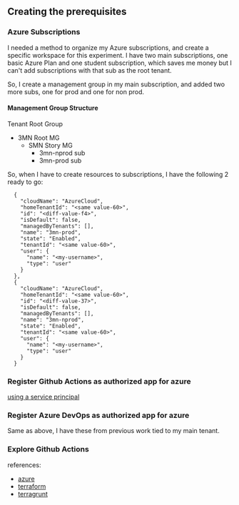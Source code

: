 ## Creating the prerequisites

### Azure Subscriptions
I needed a method to organize my Azure subscriptions, and create a specific workspace for this experiment. I have two main subscriptions, one basic Azure Plan and one student subscription, which saves me money but I can't add subscriptions with that sub as the root tenant.

So, I create a management group in my main subscription, and added two more subs, one for prod and one for non prod.

#### Management Group Structure
Tenant Root Group
- 3MN Root MG
    - SMN Story MG
        - 3mn-nprod sub
        - 3mn-prod sub
        
So, when I have to create resources to subscriptions, I have the following 2 ready to go:
```
  {
    "cloudName": "AzureCloud",
    "homeTenantId": "<same value-60>",
    "id": "<diff-value-f4>",
    "isDefault": false,
    "managedByTenants": [],
    "name": "3mn-prod",
    "state": "Enabled",
    "tenantId": "<same value-60>",
    "user": {
      "name": "<my-username>",
      "type": "user"
    }
  },
  {
    "cloudName": "AzureCloud",
    "homeTenantId": "<same value-60>",
    "id": "<diff-value-37>",
    "isDefault": false,
    "managedByTenants": [],
    "name": "3mn-nprod",
    "state": "Enabled",
    "tenantId": "<same value-60>",
    "user": {
      "name": "<my-username>",
      "type": "user"
    }
  }
```

### Register Github Actions as authorized app for azure
[using a service principal](https://docs.microsoft.com/en-us/azure/developer/github/connect-from-azure?tabs=azure-portal%2Cwindows#create-an-azure-active-directory-application-and-service-principal)

### Register Azure DevOps as authorized app for azure
Same as above, I have these from previous work tied to my main tenant.

### Explore Github Actions
references:
- [azure](https://github.com/marketplace?query=Azure&type=actions)
- [terraform](https://github.com/marketplace/actions/hashicorp-setup-terraform)
- [terragrunt](https://github.com/marketplace/actions/terragrunt-github-actions)